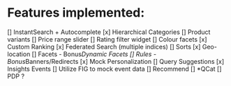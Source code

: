 # Features implemented:

[] InstantSearch + Autocomplete
[x] Hierarchical Categories
[] Product variants
[] Price range slider
[] Rating filter widget
[] Colour facets
[x] Custom Ranking
[x] Federated Search (multiple indices)
[] Sorts
[x] Geo-location
[] Facets - Bonus*Dynamic Facets
[] Rules - Bonus*Banners/Redirects
[x] Mock Personalization
[] Query Suggestions
[x] Insights Events
[] Utilize FIG to mock event data
[] Recommend
[] *QCat
[] PDP ?